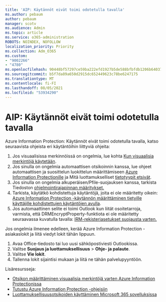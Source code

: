 ```yaml
---
title: 'AIP: Käytännöt eivät toimi odotetulla tavalla'
ms.author: pebaum
author: pebaum
manager: scotv
ms.audience: Admin
ms.topic: article
ms.service: o365-administration
ROBOTS: NOINDEX, NOFOLLOW
localization_priority: Priority
ms.collection: Adm_O365
ms.custom:
- "9002266"
- "4780"
ms.openlocfilehash: 90448bf57297ce59ba222efd1927b5de588bfbfdb1206b6403764d7f43fed690
ms.sourcegitcommit: b5f7da89a650d2915dc652449623c78be6247175
ms.translationtype: MT
ms.contentlocale: fi-FI
ms.lasthandoff: 08/05/2021
ms.locfileid: "53934290"
---
```

# <a name="aip-policies-not-behaving-as-expected"></a>AIP: Käytännöt eivät toimi odotetulla tavalla

Azure Information Protection: Käytännöt eivät toimi odotetulla tavalla, katso seuraavista ohjeista eri käytäntöihin liittyviä ohjeita:

1. Jos visuaalisissa merkinnöissä on ongelmia, lue kohta [Kun visuaalisia merkintöjä käytetään](https://docs.microsoft.com/azure/information-protection/configure-policy-markings#when-visual-markings-are-applied).
2. Jos sinulla on ongelmia automaattisen otsikoinnin kanssa, lue ohjeet automaattisen ja suosittelun luokittelun määrittämiseen [Azure Information Protectionille](https://docs.microsoft.com/azure/information-protection/configure-policy-classification) ja Mitä luottamukselliset [tietotyypit etsivät](https://docs.microsoft.com/microsoft-365/compliance/sensitive-information-type-entity-definitions).
3. Jos sinulla on ongelmia alkuperäisen/Pfile-suojauksen kanssa, tarkista Tiedoston [ohjelmointirajapinnan määritykset.](https://docs.microsoft.com/azure/information-protection/develop/file-api-configuration)
4. Tarkista, käytätkö kohdistettuja käytäntöjä, joita ei ole määritetty oikein: [Azure Information Protection -käytännön määrittäminen tietyille käyttäjille kohdistettujen käytäntöjen avulla](https://docs.microsoft.com/azure/information-protection/configure-policy-scope).
5. Jos automaattinen selite ei toimi Outlook kun liität osoitetarroja, varmista, että DRMEncryptProperty-funktiota ei ole määritetty seuraavassa kuvatulla tavalla: [IRM-rekisteriasetukset suojausta varten.](https://docs.microsoft.com/deployoffice/security/protect-sensitive-messages-and-documents-by-using-irm-in-office#office-2016-irm-registry-key-options)

Jos ongelmia ilmenee edelleen, kerää Azure Information Protection -asiakaslokit ja liitä viedyt lokit tähän lippuun.

1. Avaa Office-tiedosto tai luo uusi sähköpostiviesti Outlookissa.
2. Valitse **Suojaus ja luottamuksellisuus** > **Ohje- ja palaute**.
3. Valitse **Vie lokit**.
4. Tallenna lokit sijaintisi mukaan ja liitä ne tähän palvelupyyntöön.

Lisäresursseja:

- [Otsikon määrittäminen visuaalisia merkintöjä varten Azure Information Protectionissa](https://docs.microsoft.com/azure/information-protection/configure-policy-markings)
- [Tutustu Azure Information Protection -ohjeisiin](https://docs.microsoft.com/azure/information-protection/what-is-information-protection)
- [Luottamuksellisuusotsikoiden käyttäminen Microsoft 365 sovelluksissa](https://docs.microsoft.com/microsoft-365/compliance/sensitivity-labels-office-apps)


